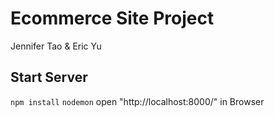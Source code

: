 # Ecommerce Site Project
Jennifer Tao & Eric Yu
## Start Server
`npm install`
`nodemon`
open "http://localhost:8000/" in Browser